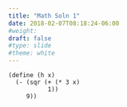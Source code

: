 ```yaml
---
title: "Math Soln 1"
date: 2018-02-07T08:18:24-06:00
#weight: 
draft: false
#type: slide
#theme: white
---
```


```racket
(define (h x) 
  (- (sqr (+ (* 3 x)
           1)) 
     9))
```
